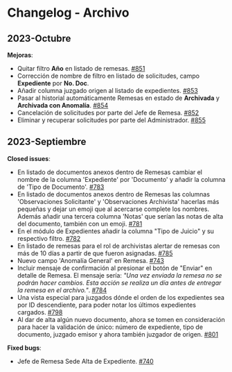# Changelog - Archivo

## 2023-Octubre

**Mejoras**:

- Quitar filtro **Año** en listado de remesas. [\#851](https://github.com/PJECZ/pjecz-plataforma-web/issues/851)
- Corrección de nombre de filtro en listado de solicitudes, campo **Expediente** por **No. Doc**.
- Añadir columna juzgado origen al listado de expedientes. [\#853](https://github.com/PJECZ/pjecz-plataforma-web/issues/853)
- Pasar al historial automáticamente Remesas en estado de **Archivada** y **Archivada con Anomalía**. [\#854](https://github.com/PJECZ/pjecz-plataforma-web/issues/854)
- Cancelación de solicitudes por parte del Jefe de Remesa. [\#852](https://github.com/PJECZ/pjecz-plataforma-web/issues/852)
- Eliminar y recuperar solicitudes por parte del Administrador. [\#855](https://github.com/PJECZ/pjecz-plataforma-web/issues/855)

## 2023-Septiembre

**Closed issues**:

- En listado de documentos anexos dentro de Remesas cambiar el nombre de la columna 'Expediente' por 'Documento' y añadir la columna de 'Tipo de Documento'. [\#783](https://github.com/PJECZ/pjecz-plataforma-web/issues/783)
- En listado de documentos anexos dentro de Remesas las columnas 'Observaciones Solicitante' y 'Observaciones Archivista' hacerlas más pequeñas y dejar un emoji que al acercarse complete los nombres. Además añadir una tercera columna 'Notas' que serían las notas de alta del documento, también con un emoji. [\#781](https://github.com/PJECZ/pjecz-plataforma-web/issues/781)
- En el módulo de Expedientes añadir la columna "Tipo de Juicio" y su respectivo filtro. [\#782](https://github.com/PJECZ/pjecz-plataforma-web/issues/782)
- En listado de remesas para el rol de archivistas alertar de remesas con más de 10 días a partir de que fueron asignadas. [\#785](https://github.com/PJECZ/pjecz-plataforma-web/issues/785)
- Nuevo campo 'Anomalía General' en Remesa. [\#743](https://github.com/PJECZ/pjecz-plataforma-web/issues/743)
- Incluir mensaje de confirmación al presionar el botón de "Enviar" en detalle de Remesa. El mensaje sería: _"Una vez enviada la remesa no se podrán hacer cambios. Esta acción se realiza un día antes de entregar la remesa en el archivo."_. [\#784](https://github.com/PJECZ/pjecz-plataforma-web/issues/784)
- Una vista especial para juzgados dónde el orden de los expedientes sea por ID descendiente, para poder notar los últimos expedientes cargados. [\#798](https://github.com/PJECZ/pjecz-plataforma-web/issues/798)
- Al dar de alta algún nuevo documento, ahora se tomen en consideración para hacer la validación de único: número de expediente, tipo de documento, juzgado emisor y ahora también juzgador de origen. [\#801](https://github.com/PJECZ/pjecz-plataforma-web/issues/801)

**Fixed bugs**:

- Jefe de Remesa Sede Alta de Expediente. [\#740](https://github.com/PJECZ/pjecz-plataforma-web/issues/740)
